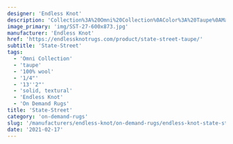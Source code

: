 ```yaml
---
designer: 'Endless Knot'
description: 'Collection%3A%20Omni%20Collection%0AColor%3A%20Taupe%0AMaterial%3A%20100%25%20WoolPile%3A%201/4%22Width%3A%2013%272%22Style%3A%20Solid%2C%20TexturalPattern%20Repeat%3A%20N/A'
image_primary: 'img/SST-27-600x873.jpg'
manufacturer: 'Endless Knot'
href: 'https://endlessknotrugs.com/product/state-street-taupe/'
subtitle: 'State-Street'
tags:
  - 'Omni Collection'
  - 'taupe'
  - '100% wool'
  - '1/4"'
  - '13''2"'
  - 'solid, textural'
  - 'Endless Knot'
  - 'On Demand Rugs'
title: 'State-Street'
category: 'on-demand-rugs'
slug: '/manufacturers/endless-knot/on-demand-rugs/endless-knot-state-street'
date: '2021-02-17'
---
```

